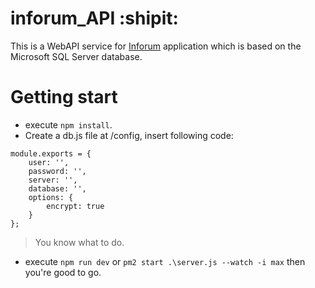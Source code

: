 # inforum_API :shipit:
This is a WebAPI service for [Inforum](https://github.com/RA1NO3O/Inforum) application which is based on the Microsoft SQL Server database.
# Getting start
- execute `npm install`.
- Create a db.js file at /config, insert following code:
```
module.exports = {
    user: '',
    password: '',
    server: '',
    database: '',
    options: {
        encrypt: true
    }
};
```
> You know what to do.
- execute `npm run dev` or `pm2 start .\server.js --watch -i max` then you're good to go.
